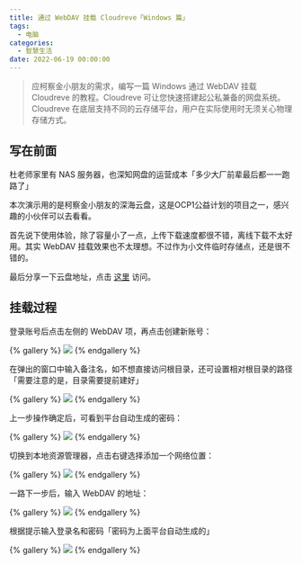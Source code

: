 ```yaml
---
title: 通过 WebDAV 挂载 Cloudreve「Windows 篇」
tags:
  - 电脑
categories:
  - 智慧生活
date: 2022-06-19 00:00:00
---
```


> 应柯察金小朋友的需求，编写一篇 Windows 通过 WebDAV 挂载 Cloudreve 的教程。Cloudreve 可让您快速搭建起公私兼备的网盘系统。Cloudreve 在底层支持不同的云存储平台，用户在实际使用时无须关心物理存储方式。

<!-- more -->

## 写在前面

杜老师家里有 NAS 服务器，也深知网盘的运营成本「多少大厂前辈最后都一一跑路了」

本次演示用的是柯察金小朋友的深海云盘，这是OCP1公益计划的项目之一，感兴趣的小伙伴可以去看看。

首先说下使用体验，除了容量小了一点，上传下载速度都很不错，离线下载不太好用。其实 WebDAV 挂载效果也不太理想。不过作为小文件临时存储点，还是很不错的。

最后分享一下云盘地址，点击 [这里](https://pan.arcitcgn.cn) 访问。

## 挂载过程

登录账号后点击左侧的 WebDAV 项，再点击创建新账号：

{% gallery %}
![](https://cdn.dusays.com/2022/06/475-1.jpg)
{% endgallery %}

在弹出的窗口中输入备注名，如不想直接访问根目录，还可设置相对根目录的路径「需要注意的是，目录需要提前建好」

{% gallery %}
![](https://cdn.dusays.com/2022/06/475-2.jpg)
{% endgallery %}

上一步操作确定后，可看到平台自动生成的密码：

{% gallery %}
![](https://cdn.dusays.com/2022/06/475-3.jpg)
{% endgallery %}

切换到本地资源管理器，点击右键选择添加一个网络位置：

{% gallery %}
![](https://cdn.dusays.com/2022/06/475-4.jpg)
{% endgallery %}

一路下一步后，输入 WebDAV 的地址：

{% gallery %}
![](https://cdn.dusays.com/2022/06/475-5.jpg)
{% endgallery %}

根据提示输入登录名和密码「密码为上面平台自动生成的」

{% gallery %}
![](https://cdn.dusays.com/2022/06/475-6.jpg)
{% endgallery %}